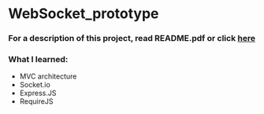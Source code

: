 # WebSocket_prototype

### For a description of this project, read README.pdf or click [here](https://github.com/fxnolimit/WebSocket_prototype/blob/master/README.pdf)

### What I learned:
- MVC architecture
- Socket.io
- Express.JS
- RequireJS
